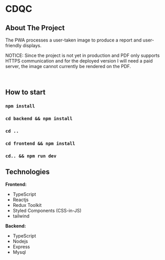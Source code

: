 # CDQC

## About The Project

The PWA processes a user-taken image to produce a report and user-friendly displays.

NOTICE: Since the project is not yet in production and PDF only supports HTTPS communication and for the deployed version I will need a paid server, the image cannot currently be rendered on the PDF.

<br>

## How to start

### `npm install`

### `cd backend && npm install`

### `cd ..`

### `cd frontend && npm install`

### `cd.. && npm run dev`

## Technologies

**Frontend:**

- TypeScript
- Reactjs
- Redux Toolkit
- Styled Components (CSS-in-JS)
- tailwind

**Backend:**

- TypeScript
- Nodejs
- Express
- Mysql
